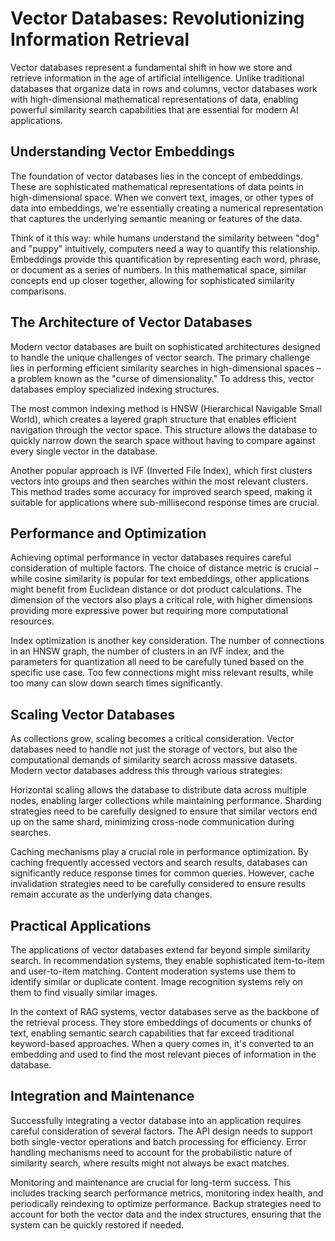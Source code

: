 # Vector Databases: Revolutionizing Information Retrieval

Vector databases represent a fundamental shift in how we store and retrieve information in the age of artificial intelligence. Unlike traditional databases that organize data in rows and columns, vector databases work with high-dimensional mathematical representations of data, enabling powerful similarity search capabilities that are essential for modern AI applications.

## Understanding Vector Embeddings

The foundation of vector databases lies in the concept of embeddings. These are sophisticated mathematical representations of data points in high-dimensional space. When we convert text, images, or other types of data into embeddings, we're essentially creating a numerical representation that captures the underlying semantic meaning or features of the data.

Think of it this way: while humans understand the similarity between "dog" and "puppy" intuitively, computers need a way to quantify this relationship. Embeddings provide this quantification by representing each word, phrase, or document as a series of numbers. In this mathematical space, similar concepts end up closer together, allowing for sophisticated similarity comparisons.

## The Architecture of Vector Databases

Modern vector databases are built on sophisticated architectures designed to handle the unique challenges of vector search. The primary challenge lies in performing efficient similarity searches in high-dimensional spaces – a problem known as the "curse of dimensionality." To address this, vector databases employ specialized indexing structures.

The most common indexing method is HNSW (Hierarchical Navigable Small World), which creates a layered graph structure that enables efficient navigation through the vector space. This structure allows the database to quickly narrow down the search space without having to compare against every single vector in the database.

Another popular approach is IVF (Inverted File Index), which first clusters vectors into groups and then searches within the most relevant clusters. This method trades some accuracy for improved search speed, making it suitable for applications where sub-millisecond response times are crucial.

## Performance and Optimization

Achieving optimal performance in vector databases requires careful consideration of multiple factors. The choice of distance metric is crucial – while cosine similarity is popular for text embeddings, other applications might benefit from Euclidean distance or dot product calculations. The dimension of the vectors also plays a critical role, with higher dimensions providing more expressive power but requiring more computational resources.

Index optimization is another key consideration. The number of connections in an HNSW graph, the number of clusters in an IVF index, and the parameters for quantization all need to be carefully tuned based on the specific use case. Too few connections might miss relevant results, while too many can slow down search times significantly.

## Scaling Vector Databases

As collections grow, scaling becomes a critical consideration. Vector databases need to handle not just the storage of vectors, but also the computational demands of similarity search across massive datasets. Modern vector databases address this through various strategies:

Horizontal scaling allows the database to distribute data across multiple nodes, enabling larger collections while maintaining performance. Sharding strategies need to be carefully designed to ensure that similar vectors end up on the same shard, minimizing cross-node communication during searches.

Caching mechanisms play a crucial role in performance optimization. By caching frequently accessed vectors and search results, databases can significantly reduce response times for common queries. However, cache invalidation strategies need to be carefully considered to ensure results remain accurate as the underlying data changes.

## Practical Applications

The applications of vector databases extend far beyond simple similarity search. In recommendation systems, they enable sophisticated item-to-item and user-to-item matching. Content moderation systems use them to identify similar or duplicate content. Image recognition systems rely on them to find visually similar images.

In the context of RAG systems, vector databases serve as the backbone of the retrieval process. They store embeddings of documents or chunks of text, enabling semantic search capabilities that far exceed traditional keyword-based approaches. When a query comes in, it's converted to an embedding and used to find the most relevant pieces of information in the database.

## Integration and Maintenance

Successfully integrating a vector database into an application requires careful consideration of several factors. The API design needs to support both single-vector operations and batch processing for efficiency. Error handling mechanisms need to account for the probabilistic nature of similarity search, where results might not always be exact matches.

Monitoring and maintenance are crucial for long-term success. This includes tracking search performance metrics, monitoring index health, and periodically reindexing to optimize performance. Backup strategies need to account for both the vector data and the index structures, ensuring that the system can be quickly restored if needed.
